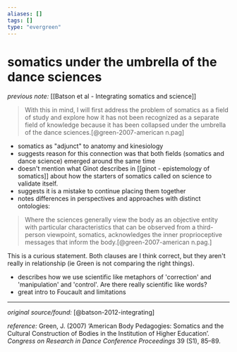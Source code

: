 ```yaml
---
aliases: []
tags: []
type: "evergreen"
---
```


# somatics under the umbrella of the dance sciences

_previous note:_ [[Batson et al - Integrating somatics and science]]

> With this in mind, I will first address the problem of somatics as a field of study and explore how it has not been recognized as a separate field of knowledge because it has been collapsed under the umbrella of the dance sciences.[@green-2007-american n.pag]

- somatics as "adjunct" to anatomy and kinesiology
- suggests reason for this connection was that both fields (somatics and dance science) emerged around the same time
- doesn't mention what Ginot describes in [[ginot - epistemology of somatics]] about how the starters of somatics called on science to validate itself.
- suggests it is a mistake to continue placing them together
- notes differences in perspectives and approaches with distinct ontologies: 

> Where the sciences generally view the body as an objective entity with particular characteristics that can be observed from a third-person viewpoint, somatics, acknowledges the inner proprioceptive messages that inform the body.[@green-2007-american n.pag.]

This is a curious statement. Both clauses are I think correct, but they aren't really in relationship (ie Green is not comparing the right things).

- describes how we use scientific like metaphors of 'correction' and 'manipulation' and 'control'. Are there really scientific like words? 
- great intro to Foucault and limitations

---

_original source/found:_ [@batson-2012-integrating]

_reference:_ Green, J. (2007) ‘American Body Pedagogies: Somatics and the Cultural Construction of Bodies in the Institution of Higher Education’. _Congress on Research in Dance Conference Proceedings_ 39 (S1), 85–89.



